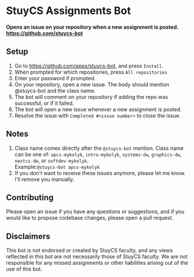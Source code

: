 # StuyCS Assignments Bot
**Opens an issue on your repository when a new assignment is posted. https://github.com/stuycs-bot** 

## Setup
1. Go to https://github.com/apps/stuycs-bot, and press `Install`.
2. When prompted for which repositories, press `All repositories`
3. Enter your password if prompted.
4. On your repository, open a new issue. The body should mention @stuycs-bot and the class name.
5. The bot will comment on your repository if adding the repo was successful, or if it failed.
6. The bot will open a new issue whenever a new assignment is posted.
7. Resolve the issue with `Completed #<issue number>` to close the issue.

## Notes
1. Class name comes directly after the `@stuycs-bot` mention. Class name can be one of: `apcs-mykolyk`, `intro-mykolyk`, `systems-dw`, `graphics-dw`, `nextcs-dw`, or `softdev-mykolyk`.  
Example:`@stuycs-bot apcs-mykolyk`
2. If you don't want to receive these issues anymore, please let me know. I'll remove you manually.

## Contributing
Please open an issue if you have any questions or suggestions, and if you would like to propose codebase changes, please open a pull request.

## Disclaimers
This bot is not endorsed or created by StuyCS faculty, and any views reflected in this bot are not necessarily those of StuyCS faculty. We are not responsible for any missed assignments or other liabilities arising out of the use of this bot.

